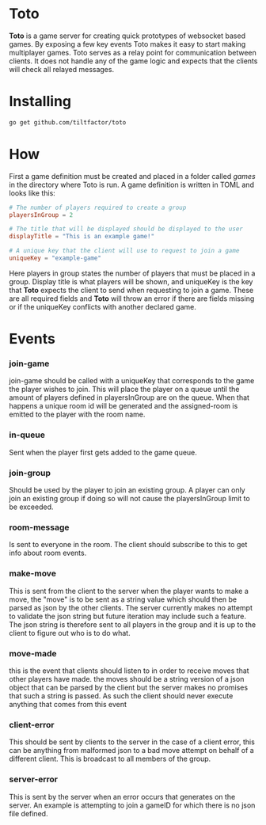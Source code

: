 # Toto
__Toto__ is a game server for creating quick prototypes of websocket based
games. By exposing a few key events Toto makes it easy to start making
multiplayer games. Toto serves as a relay point for communication between
clients. It does not handle any of the game logic and expects that the clients
will check all relayed messages.

# Installing
```bash
go get github.com/tiltfactor/toto
```

# How
First a game definition must be created and placed in a folder called _games_ in
the directory where Toto is run. A game definition is written in TOML and
looks like this:
```toml
# The number of players required to create a group
playersInGroup = 2

# The title that will be displayed should be displayed to the user
displayTitle = "This is an example game!"

# A unique key that the client will use to request to join a game
uniqueKey = "example-game"
```

Here players in group states the number of players that must be placed in a
group.
Display title is what players will be shown, and uniqueKey is the key that
__Toto__ expects the client to send when requesting to join a game.
These are all required fields and __Toto__ will throw an error if there are
fields missing or if the uniqueKey conflicts with another declared game.

# Events
### join-game
join-game should be called with a uniqueKey that corresponds to the game the
player wishes to join. This will place the player on a queue until the amount of
players defined in playersInGroup are on the queue. When that happens a unique
room id will be generated and the assigned-room is emitted to the player with
the room name.

### in-queue
Sent when the player first gets added to the game queue.

### join-group
Should be used by the player to join an existing group. A player can only join
an existing group if doing so will not cause the playersInGroup limit to be
exceeded.

### room-message
Is sent to everyone in the room. The client should subscribe to this to get info
about room events.

### make-move
This is sent from the client to the server when the player wants to make a move,
the "move" is to be sent as a string value which should then be parsed as json
by the other clients. The server currently makes no attempt to validate the json
string but future iteration may include such a feature. The json string is
therefore sent to all players in the group and it is up to the client to figure
out who is to do what.

### move-made
this is the event that clients should listen to in order to receive moves that
other players have made. the moves should be a string version of a json object
that can be parsed by the client but the server makes no promises that such a
string is passed. As such the client should never execute anything that comes
from this event

### client-error
This should be sent by clients to the server in the case of a client error,
this can be anything from malformed json to a bad move attempt on behalf of a
different client. This is broadcast to all members of the group.

### server-error
This is sent by the server when an error occurs that generates on the server.
An example is attempting to join a gameID for which there is no json file
defined.

